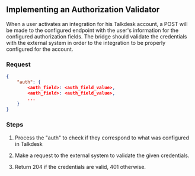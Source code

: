 ## Implementing an Authorization Validator

When a user activates an integration for his Talkdesk account, a POST will be made to the configured endpoint with the user's
information for the configured authorization fields. The bridge should validate the credentials with the external system in order to the integration to be properly configured for the account.

### Request

```json
{
    "auth": {
        <auth_field>: <auth_field_value>,
        <auth_field>: <auth_field_value>,
        ...
    }
}
```

### Steps

1. Process the "auth" to check if they correspond to what was configured in Talkdesk

2. Make a request to the external system to validate the given credentials.

3. Return 204 if the credentials are valid, 401 otherwise.
